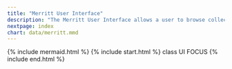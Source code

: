 ```yaml
---
title: "Merritt User Interface"
description: "The Merritt User Interface allows a user to browse collections and deposit new objects"
nextpage: index
chart: data/merritt.mmd
---
```

{% include mermaid.html %}
{% include start.html %}
  class UI FOCUS
{% include end.html %}
